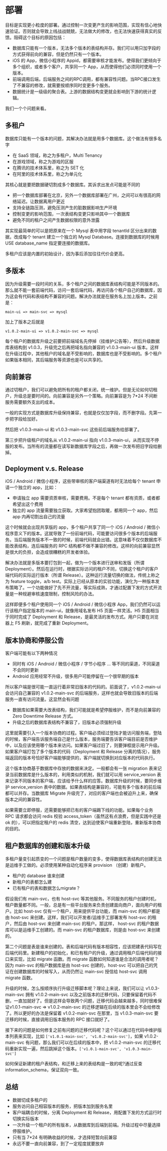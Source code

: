 # 部署

目标是实现更小粒度的部署。通过控制一次变更产生的影响范围，实现有信心地快速验证。否则就会导致上线战战兢兢，无法做大的修改，也无法快速获得真实的反馈。阻碍这个目标的原因包括：

* 数据库只能有一个版本，无法多个版本的表结构并存。我们可以用只加字段的方式获得前向的兼容，但是仍然只有一个版本。
* iOS 的 App，微信小程序的 Appid，都需要审核才能发布。使得我们更倾向于多个组织，或者多个客户，共享同一个 App，从而使得他们必须同时使用一个版本。
* 前端调用后端，后端服务之间的RPC调用，都有兼容性问题。当RPC接口发生了不兼容的修改，就需要按顺序同时变更多个服务。
* 数据统计是一级级的聚合表。上游的数据结构变更就会影响到下游的统计逻辑。

我们一个个问题来看。

## 多租户

数据库只能有一个版本的问题，其解决办法就是用多个数据库。这个做法有很多名字

* 在 SaaS 领域，称之为多租户，Multi Tenancy
* 在游戏领域，称之为游戏的区服
* 在腾讯的技术体系里，称之为 SET 化
* 在阿里的技术体系里，称之为单元化

其核心就是要把数据硬切割成多个数据库。其诉求出发点可能是不同的

* 把一个数据库部署在北京，另外一个数据库部署在广州，之间可以有很高的网络延迟。让数据离用户更近
* 支持全链路压测，避免压测产生的脏数据影响生产环境
* 控制变更的影响范围，一次表结构变更只影响其中一个数据库
* 避免不同的租户之间产生数据权限的意外泄露

其实现最简单的可以是把原来在一个 Mysql 表中用字段 tenantId 区分出来的数据，改成每个 tenant 建立一个独立的 Mysql Database。连接到数据库的时候用 USE database_name 指定要连接的数据库。

多租户应该是内置的初始设计，因为事后添加往往代价会更高。

## 多版本

因为升级需要一段时间的关系，多个租户之间的数据库表结构可能是不同版本的。那么就不能一套前端代码，访问一套后端代码，再访问各个租户自己的数据库，因为这会有代码和表结构不兼容的问题。解决办法就是在服务名上加上版本。之前是：

```
main-ui => main-svc => mysql
```

加上了版本之后就是

```
v1.0.2-main-ui => v1.0.2-main-svc => mysql
```

每个租户的数据库升级之前要把前端域名先停掉（挂维护公告等），然后升级数据库表结构到 v1.0.3，升级完之后再把域名指向兼容的 v1.0.3-main-ui 版本。这样在升级过程中，其他租户的域名是不受影响的，数据库也是不受影响的。多个租户如果版本相同，其后端服务等资源也是可以共享的。

## 向前兼容

通过切租户，我们可以避免把所有的租户都关闭，统一维护。但是无论如何切租户，升级总是要时间的。向前兼容是另外一个策略。向前兼容是为 7*24 不间断服务需要额外支出的成本。

一般的实现方式是数据库升级保持兼容，也就是仅仅加字段，而不删字段。先第一步把字段给加好。

然后把 v1.0.3-main-ui 和 v1.0.3-main-svc 这些前后端服务给部署了。

第三步把升级租户的域名从 v1.0.2-main-ui 指向 v1.0.3-main-ui，从而实现不停服的发布。当所有的流量都在读写新数据库字段之后，再做一次发布把旧字段给删掉。

## Deployment v.s. Release

iOS / Android / 微信小程序，这些带审核的客户端渠道有时无法给每个 tenant 申请一个独立的 app，比如：

* 申请独立 app 需要资质审核，需要费用。不是每个 tenant 都有资质，或者都希望出这个费用
* 独立的 app 流量需要独立获取。大家希望抱团取暖，都用同一个 app，然后 app 内再切割出自己的流量

这个时候就会出现共享版的 app，多个租户共享了同一个 iOS / Android / 微信小程序意义下的版本。这就导致了一份前端代码，可能要访问很多个版本的后端服务。当后端服务版本不一致的时候，前端代码就会出错。这意味着不仅仅数据库不能改表结构，连后端服务的 RPC 结构都不做不兼容的修改。这样的向前兼容显然是很大的负担，会造成很糟糕的开发者体验。

解决办法就是多版本要打包到一起，做为一个版本进行送审和发版（所谓 Deployment）。然后在运行时，根据实际访问的租户不同，切换这个租户的客户端代码的实际运行版本（所谓 Release）。这种运行流量切换的做法，传统上称之为 feature toggle，a/b test。实际上已经从原本的实验功能，演化为一种版本发布策略了。一个功能做好了先不开流量，等实际成熟，才通过配置下发的方式开流量是一种规避审核速度限制，控制风险的办法。

这样即便多个租户使用同一个 iOS / Android / 微信小程序 App，我们仍然可以运行该租户指定版本的 main-ui，就像用域名发布 H5 页面一样灵活。H5 页面相当于同时完成了 Deployment 和 Release，是最灵活的发布方式。用户只要在浏览器上 F5 刷新，就完成了重新 Deployment。

## 版本协商和停服公告

客户端可能有以下两种情况

* 同时有 iOS / Android / 微信小程序 / 字节小程序 ... 等不同的渠道，不同渠道不会同时更新
* Android 应用经常不升级，很多用户可能停留在一个很早期的版本

所以客户端是很可能一直运行着非常旧版本的代码的。前面说了，v1.0.2-main-ui 会访问自己兼容的 v1.0.2-main-svc 的后端服务，这样也就会导致旧版本的后端服务一直有访问流量。这显然会有问题

* 数据库如果需要大改表结构，我们可能就是希望停服维护，而不是向前兼容的 Zero Downtime Release 方式。
* 升级之后的数据库表结构不兼容了，旧版本必须强制升级

这里就需要引入一个版本协商的过程。客户端必须经过登陆才能访问服务端，登陆的时候，客户端告诉服务端自己是什么版本，服务端要告诉客户端目前是否维护中，以及应该使用哪个版本来访问。如果客户端过旧了，则要弹框提示用户升级。如果客户端打包了多个版本的代码（Deployment 和 Release 分离的情况），服务端返回的版本号恰好客户端能够提供的，客户端就切换到对应版本的代码执行。

这个版本协商基于数据库中存放的数据来决定。一般都会有一张 migration 表来记录当前数据库是什么版本的，利用类似的机制，我们就可以用 service_version 表来记录不同版本的客户端，应该给予什么样的应答。数据库升级的时候，要同步维护 service_version 表中的数据。如果表结构是兼容的，可能有多个版本的前后端都可以并存。当数据库 Migrate 升级完了，对应的客户端也会被迫升上来，确保版本之间的兼容性。

如果需要立即停服，还需要能够把已有的客户端踢下线的功能。如果每个业务 RPC 请求都会访问 redis 校验 access_token（虽然这有点浪费，但是实践中还是 ok 的），可以把指定租户的 redis 清空，达到迫使客户端重新登陆，重新版本协商的目的。

## 租户数据库的创建和版本升级

多租户量变引起质变的一个问题是租户数量的变多，使得数据库表结构的创建无法是运维手工做的。必须使用某种自动化程序来 provision （创建）新租户。

* 租户的 database 谁来创建
* 新租户的表都怎么建
* 已有租户的表和数据怎么migrate？

假设我们有 main-svc，也有 host-svc 等其他服务。不同服务的租户创建时机，租户数量都不同。一般，总是有一些平台服务来负责创建面向商户，面向用户的租户。比如 host-svc 仅有一个租户，用来提供平台功能，而 main-svc 的租户都是由 host-svc 来创建。这样，我们可以开发者/运维手工部署发布 host-svc 的租户，然后由 host-svc 来创建 main-svc 的租户。那这样， host-svc 的租户数据库可以是运维手工创建的。而 main-svc 的租户数据库，则是由 host-svc 来创建的。

第二个问题是表是谁来创建的。表和后端代码有版本相容性，应该把建表代码写在后端代码里。新建租户的初始化，和已有租户的升级，通过调用租户后端代码的接口来实现，比如 migrate 函数。而 migrate 函数如何知道谁是合法的调用者呢？因为 main-svc 的租户数据库是由 host-svc 创建的，host-svc 可以把自己的凭证在创建数据库的时候写入，从而仍然让 main-svc 授信给 host-svc 调用 migrate 函数。

升级的时候，怎么按顺序执行升级迁移脚本呢？理论上来说，我们可以让 v1.0.3-main-svc 拥有 v1.0.2-main-svc 以及之前版本的迁移代码，只要保留着代码不删，一直加就好了。但是这样会导致两个问题，迁移代码会越来越多，同时很难保证v1.0.1-main-svc => v1.0.2-main-svc 的迁移逻辑在后续的版本里会不会给修改了。所以更好的办法是保留着 v1.0.2-main-svc 在那里，当 v1.0.3-main-svc 要迁移的时候，直接调用旧版本服务的 RPC 接口就好了。

接下来的问题是如何修复之前有问题的迁移代码呢？这个可以通过在代码中维护版本列表来实现，比如 `['v1.0.1-main-svc', 'v1.0.2-main-svc']`，如果 v1.0.2-main-svc 有问题，那么我们可以在后续的版本中，把 v1.0.2-main-svc 的迁移代码重新实现一遍，然后跳掉这个版本。`['v1.0.1-main-svc', 'v1.0.3-main-svc']`

如何保证新建的租户表结构，和迁移上来的表结构是一致的呢?通过反查 information_schema，保证双向一致。

## 总结

* 数据切成多租户的
* 服务访问自己相容版本的服务，把版本加到服务名里
* 客户端耦合的时候，分离 Deployment 和 Release，用配置下发的方式运行时切换实际版本
* 一次升级一个租户的所有版本，从数据库到后端到前端。升级过程中尽量选择停服维护。
* 只有当 7*24 有明确收益的时候，才选择短暂向前兼容
* 永远不要一直向前兼容，到了一定程度就要放弃

